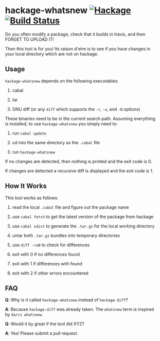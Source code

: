 hackage-whatsnew [![Hackage](https://img.shields.io/hackage/v/hackage-whatsnew.svg)](https://hackage.haskell.org/package/hackage-whatsnew) [![Build Status](https://api.travis-ci.org/stepcut/hackage-whatsnew.svg?branch=master)](https://travis-ci.org/stepcut/hackage-whatsnew)
================

Do you often modify a package, check that it builds in travis, and then FORGET TO UPLOAD IT!

Then this tool is for you! Its raison d'etre is to see if you have
changes in your local directory which are not on hackage.

Usage
-----

`hackage-whatsnew` depends on the following executables:

 1. cabal

 2. tar

 3. GNU diff (or any `diff` which supports the `-r`, `-u`, and `-N` options)

These binaries need to be in the current search path. Assuming
everything is installed, to use `hackage-whatsnew` you simply need to:

 1. run `cabal update`

 2. cd into the same directory as the `.cabal` file

 3. run `hackage-whatsnew`

If no changes are detected, then nothing is printed and the exit code is 0.

If changes are detected a recursive diff is displayed and the exit code is 1.

How It Works
------------

This tool works as follows:

 1. read the local `.cabal` file and figure out the package name

 2. use `cabal fetch` to get the latest version of the package from hackage

 3. use `cabal sdist` to generate the `.tar.gz` for the local working directory

 4. untar both `.tar.gz` bundles into temporary directories

 5. use `diff -ruN` to check for differences

 6. exit with 0 if no differences found

 7. exit with 1 if differences with found

 8. exit with 2 if other errors encountered


FAQ
---

**Q**: Why is it called `hackage-whatsnew` instead of `hackage-diff`?

**A**: Because `hackage-diff` was already taken. The `whatsnew` term is inspired by `darcs whatsnew`.

**Q**: Would it by great if the tool did XYZ?

**A**: Yes! Please submit a pull request.
